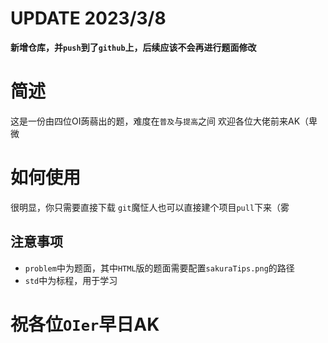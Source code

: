 # UPDATE 2023/3/8

**新增仓库，并`push`到了`github`上，后续应该不会再进行题面修改**

# 简述

这是一份由四位OI蒟蒻出的题，难度在`普及`与`提高`之间
欢迎各位大佬前来AK（卑微

# 如何使用

很明显，你只需要直接下载
`git`魔怔人也可以直接建个项目`pull`下来（雾

## 注意事项

* `problem`中为题面，其中`HTML`版的题面需要配置`sakuraTips.png`的路径
* `std`中为标程，用于学习

# 祝各位`OIer`早日AK